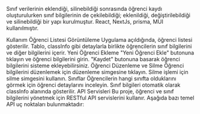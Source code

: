 Sınıf verilerinin eklendiği, silinebildiği sonrasında öğrenci kaydı oluşturulurken sınıf bilgilerinin de çekilebildiği; eklenildiği, değiştirilebildiği ve silinebildiği bir yapı kurulmuştur.
React, NextJs, prisma, MUI kullanılmıştır.

Kullanım
Öğrenci Listesi Görüntüleme
Uygulama açıldığında, öğrenci listesi gösterilir.
Tablo, classInfo gibi detaylarla birlikte öğrencilerin sınıf bilgilerini ve diğer bilgilerini içerir.
Yeni Öğrenci Ekleme
"Yeni Öğrenci Ekle" butonuna tıklayın ve öğrenci bilgilerini girin.
"Kaydet" butonuna basarak öğrenci bilgilerini sisteme ekleyebilirsiniz.
Öğrenci Düzenleme ve Silme
Öğrenci bilgilerini düzenlemek için düzenleme simgesine tıklayın.
Silme işlemi için silme simgesini kullanın.
Sınıflar
Öğrencilerin hangi sınıfta olduklarını görmek için öğrenci detaylarını inceleyin.
Sınıf bilgileri otomatik olarak classInfo alanında gösterilir.
API Servisleri
Bu proje, öğrenci ve sınıf bilgilerini yönetmek için RESTful API servislerini kullanır. Aşağıda bazı temel API uç noktaları bulunmaktadır:



